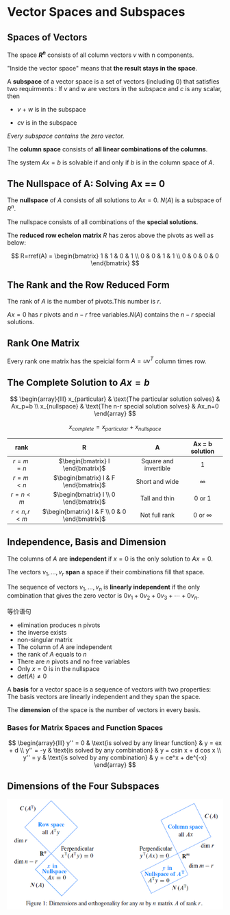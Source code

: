 # Vector Spaces and Subspaces

## Spaces of Vectors

The space **$R^n$** consists of all column vectors $v$ with n components.

"Inside the vector space" means that **the result stays in the space**.

A **subspace** of a vector space is a set of vectors (including 0) that satisfies two requirments : If $v$ and $w$ are vectors in the subspace and $c$ is any scalar, then

- $v$ + $w$ is in the subspace

- $cv$ is in the subspace

*Every subspace contains the zero vector.*

The **column space** consists of **all linear combinations of the columns**.

The system $Ax=b$ is solvable if and only if $b$ is in the column space of $A$.

## The Nullspace of A: Solving Ax == 0

The **nullspace** of $A$ consists of all solutions to $Ax = 0$. $N(A)$ is a subspace of $R^n$.

The nullspace consists of all combinations of the **special solutions**.

The **reduced row echelon matrix** $R$ has zeros above the pivots as well as below:

$$
R=rref(A) = \begin{bmatrix} 1 & 1 & 0 & 1 \\ 0 & 0 & 1 & 1 \\ 0 & 0 & 0 & 0  \end{bmatrix}
$$

## The Rank and the Row Reduced Form

The rank of $A$ is the number of pivots.This number is $r$.

$Ax=0$ has $r$ pivots and $n-r$ free variables.$N(A)$ contains the $n-r$ special solutions.

## Rank One Matrix

Every rank one matrix has the speicial form $A=uv^T$ column times row.

## The Complete Solution to $Ax = b$

$$
\begin{array}{lll}
x_{particular} & \text{The particular solution solves}  & Ax_p=b \\
x_{nullspace}  & \text{The n-r special solution solves} & Ax_n=0
\end{array}
$$

$$x_{complete} = x_{particular} + x_{nullspace}$$

|    rank   |                        R                       |           A           | Ax = b solution |
|:---------:|:----------------------------------------------:|:---------------------:|:---------------:|
|  $r=m=n$  | $\begin{bmatrix} I \end{bmatrix}$              | Square and invertible | 1               |
|  $r=m<n$  | $\begin{bmatrix} I & F \end{bmatrix}$          |     Short and wide    | ∞               |
|  $r=n<m$  | $\begin{bmatrix} I \\ 0 \end{bmatrix}$         |     Tall and thin     | 0 or 1          |
| $r<n,r<m$ | $\begin{bmatrix} I & F \\ 0 & 0 \end{bmatrix}$ |     Not full rank     | 0 or ∞          |

## Independence, Basis and Dimension

The columns of $A$ are **independent** if $x = 0$ is the only solution to $Ax = 0$.

The vectors $v_1, \ldots , v_r$ **span** a space if their combinations fill that space.

The sequence of vectors $v_1,\ldots,v_n$ is **linearly independent** if the only combination that gives the zero vector is $0v_1+0v_2+0v_3+\cdots+0v_n$.

等价语句
- elimination produces n pivots
- the inverse exists
- non-singular matrix
- The column of $A$ are independent
- the rank of $A$ equals to $n$
- There are $n$ pivots and no free variables
- Only $x=0$ is in the nullspace
- $det(A) ≠ 0$

A **basis** for a vector space is a sequence of vectors with two properties: The basis vectors are linearly independent and they span the space.

The **dimension** of the space is the number of vectors in every basis.

### Bases for Matrix Spaces and Function Spaces

$$
\begin{array}{lll}
y'' = 0  & \text{is solved by any linear function} & y = ex + d \\
y'' = -y  & \text{is solved by any combination} & y = csin x + d cos x \\
y'' = y  & \text{is solved by any combination} & y = ce^x + de^{-x}
\end{array}
$$

## Dimensions of the Four Subspaces

![](assets/3-Vector_Spaces_and_Subspaces-11e8b.png)
